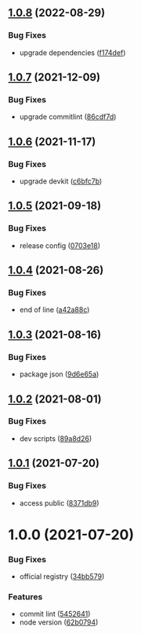 ## [1.0.8](https://github.com/akijoey/commitlint-config/compare/v1.0.7...v1.0.8) (2022-08-29)


### Bug Fixes

* upgrade dependencies ([f174def](https://github.com/akijoey/commitlint-config/commit/f174def43b260f3ef997fe2d9ee15b0b37d31dfb))

## [1.0.7](https://github.com/akijoey/commitlint-config/compare/v1.0.6...v1.0.7) (2021-12-09)


### Bug Fixes

* upgrade commitlint ([86cdf7d](https://github.com/akijoey/commitlint-config/commit/86cdf7d7790a5b48d952efa2a865910aee8826fc))

## [1.0.6](https://github.com/akijoey/commitlint-config/compare/v1.0.5...v1.0.6) (2021-11-17)


### Bug Fixes

* upgrade devkit ([c6bfc7b](https://github.com/akijoey/commitlint-config/commit/c6bfc7bebb67db196545dcd5e2b653a86411c6ba))

## [1.0.5](https://github.com/akijoey/commitlint-config/compare/v1.0.4...v1.0.5) (2021-09-18)


### Bug Fixes

* release config ([0703e18](https://github.com/akijoey/commitlint-config/commit/0703e18e7939b53d23c6d2fa0617986149f77d74))

## [1.0.4](https://github.com/akijoey/commitlint-config/compare/v1.0.3...v1.0.4) (2021-08-26)


### Bug Fixes

* end of line ([a42a88c](https://github.com/akijoey/commitlint-config/commit/a42a88c2917ada814bb16de03c854f2a05d77bd3))

## [1.0.3](https://github.com/akijoey/commitlint-config/compare/v1.0.2...v1.0.3) (2021-08-16)


### Bug Fixes

* package json ([9d6e65a](https://github.com/akijoey/commitlint-config/commit/9d6e65a75158c139662a5bccaa34220445e84b40))

## [1.0.2](https://github.com/akijoey/commitlint-config/compare/v1.0.1...v1.0.2) (2021-08-01)


### Bug Fixes

* dev scripts ([89a8d26](https://github.com/akijoey/commitlint-config/commit/89a8d26d50b472382100df549353f03019b62570))

## [1.0.1](https://github.com/akijoey/commitlint-config/compare/v1.0.0...v1.0.1) (2021-07-20)


### Bug Fixes

* access public ([8371db9](https://github.com/akijoey/commitlint-config/commit/8371db9ea200dbcdd52613dff3ed30632c00e580))

# 1.0.0 (2021-07-20)


### Bug Fixes

* official registry ([34bb579](https://github.com/akijoey/commitlint-config/commit/34bb579d828aa93cadb8693e174b135c08fa6aad))


### Features

* commit lint ([5452641](https://github.com/akijoey/commitlint-config/commit/545264191ca761c46442d030ea6461543cb20727))
* node version ([62b0794](https://github.com/akijoey/commitlint-config/commit/62b0794fdb20af26d3b871524e40828142df3d3b))
